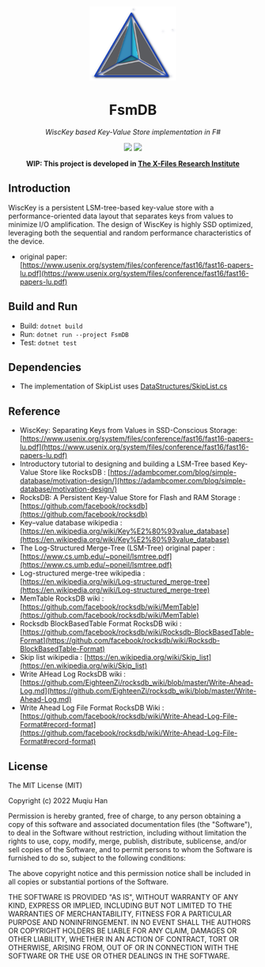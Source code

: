 <div align="center">

<img src="./.github/logo.png" height="150">

# FsmDB

*WiscKey based Key-Value Store implementation in F#*

![](https://img.shields.io/badge/.NET%20Core%208.0.100~preview.7-8A2BE2)
![](https://github.com/muqiuhan/FsmDB/actions/workflows/build.yml/badge.svg)

__WIP: This project is developed in [The X-Files Research Institute](https://github.com/X-FRI/FsmDB)__

</div>

## Introduction
WiscKey is a persistent LSM-tree-based key-value store with a performance-oriented data layout that separates keys from values to minimize I/O amplification. The design of WiscKey is highly SSD optimized, leveraging both the sequential and random performance characteristics of the device. 

- original paper: [https://www.usenix.org/system/files/conference/fast16/fast16-papers-lu.pdf](https://www.usenix.org/system/files/conference/fast16/fast16-papers-lu.pdf)

## Build and Run
- Build: `dotnet build`
- Run: `dotnet run --project FsmDB`
- Test: `dotnet test`

## Dependencies
- The implementation of SkipList uses [DataStructures/SkipList.cs](https://github.com/sphinxy/DataStructures/blob/master/DataStructures/SkipList.cs)

## Reference
- WiscKey: Separating Keys from Values in SSD-Conscious Storage: [https://www.usenix.org/system/files/conference/fast16/fast16-papers-lu.pdf](https://www.usenix.org/system/files/conference/fast16/fast16-papers-lu.pdf)
- Introductory tutorial to designing and building a LSM-Tree based Key-Value Store like RocksDB : [https://adambcomer.com/blog/simple-database/motivation-design/](https://adambcomer.com/blog/simple-database/motivation-design/)
- RocksDB: A Persistent Key-Value Store for Flash and RAM Storage : [https://github.com/facebook/rocksdb](https://github.com/facebook/rocksdb)
- Key–value database wikipedia : [https://en.wikipedia.org/wiki/Key%E2%80%93value_database](https://en.wikipedia.org/wiki/Key%E2%80%93value_database)
- The Log-Structured Merge-Tree (LSM-Tree) original paper : [https://www.cs.umb.edu/~poneil/lsmtree.pdf](https://www.cs.umb.edu/~poneil/lsmtree.pdf)
- Log-structured merge-tree wikipedia : [https://en.wikipedia.org/wiki/Log-structured_merge-tree](https://en.wikipedia.org/wiki/Log-structured_merge-tree)
- MemTable RocksDB wiki : [https://github.com/facebook/rocksdb/wiki/MemTable](https://github.com/facebook/rocksdb/wiki/MemTable)
- Rocksdb BlockBasedTable Format RocksDB wiki : [https://github.com/facebook/rocksdb/wiki/Rocksdb-BlockBasedTable-Format](https://github.com/facebook/rocksdb/wiki/Rocksdb-BlockBasedTable-Format)
- Skip list wikipedia : [https://en.wikipedia.org/wiki/Skip_list](https://en.wikipedia.org/wiki/Skip_list)
- Write AHead Log RocksDB wiki : [https://github.com/EighteenZi/rocksdb_wiki/blob/master/Write-Ahead-Log.md](https://github.com/EighteenZi/rocksdb_wiki/blob/master/Write-Ahead-Log.md)
- Write Ahead Log File Format RocksDB Wiki : [https://github.com/facebook/rocksdb/wiki/Write-Ahead-Log-File-Format#record-format](https://github.com/facebook/rocksdb/wiki/Write-Ahead-Log-File-Format#record-format)

## License
The MIT License (MIT)

Copyright (c) 2022 Muqiu Han

Permission is hereby granted, free of charge, to any person obtaining a copy
of this software and associated documentation files (the "Software"), to deal
in the Software without restriction, including without limitation the rights
to use, copy, modify, merge, publish, distribute, sublicense, and/or sell
copies of the Software, and to permit persons to whom the Software is
furnished to do so, subject to the following conditions:

The above copyright notice and this permission notice shall be included in all
copies or substantial portions of the Software.

THE SOFTWARE IS PROVIDED "AS IS", WITHOUT WARRANTY OF ANY KIND, EXPRESS OR
IMPLIED, INCLUDING BUT NOT LIMITED TO THE WARRANTIES OF MERCHANTABILITY,
FITNESS FOR A PARTICULAR PURPOSE AND NONINFRINGEMENT. IN NO EVENT SHALL THE
AUTHORS OR COPYRIGHT HOLDERS BE LIABLE FOR ANY CLAIM, DAMAGES OR OTHER
LIABILITY, WHETHER IN AN ACTION OF CONTRACT, TORT OR OTHERWISE, ARISING FROM,
OUT OF OR IN CONNECTION WITH THE SOFTWARE OR THE USE OR OTHER DEALINGS IN THE
SOFTWARE.